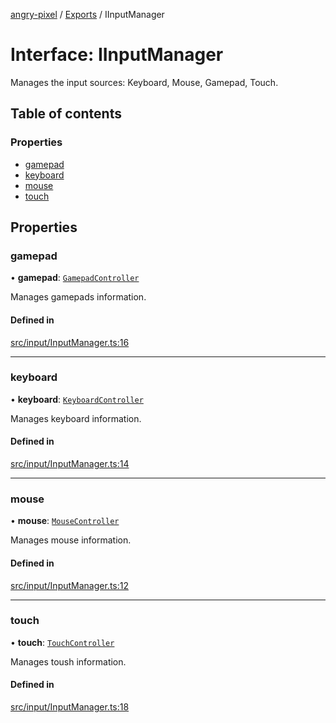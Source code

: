 [angry-pixel](../README.md) / [Exports](../modules.md) / IInputManager

# Interface: IInputManager

Manages the input sources: Keyboard, Mouse, Gamepad, Touch.

## Table of contents

### Properties

- [gamepad](IInputManager.md#gamepad)
- [keyboard](IInputManager.md#keyboard)
- [mouse](IInputManager.md#mouse)
- [touch](IInputManager.md#touch)

## Properties

### gamepad

• **gamepad**: [`GamepadController`](../classes/GamepadController.md)

Manages gamepads information.

#### Defined in

[src/input/InputManager.ts:16](https://github.com/angry-pixel-studio/angry-pixel-engine/blob/93d7d6a/src/input/InputManager.ts#L16)

___

### keyboard

• **keyboard**: [`KeyboardController`](../classes/KeyboardController.md)

Manages keyboard information.

#### Defined in

[src/input/InputManager.ts:14](https://github.com/angry-pixel-studio/angry-pixel-engine/blob/93d7d6a/src/input/InputManager.ts#L14)

___

### mouse

• **mouse**: [`MouseController`](../classes/MouseController.md)

Manages mouse information.

#### Defined in

[src/input/InputManager.ts:12](https://github.com/angry-pixel-studio/angry-pixel-engine/blob/93d7d6a/src/input/InputManager.ts#L12)

___

### touch

• **touch**: [`TouchController`](../classes/TouchController.md)

Manages toush information.

#### Defined in

[src/input/InputManager.ts:18](https://github.com/angry-pixel-studio/angry-pixel-engine/blob/93d7d6a/src/input/InputManager.ts#L18)
